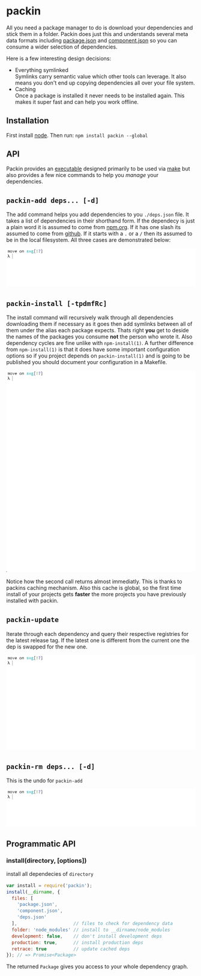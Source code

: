 
# packin

  All you need a package manager to do is download your dependencies and stick them in a folder. Packin does just this and understands several meta data formats including [package.json](https://npmjs.org) and [component.json](https://github.com/component/component) so you can consume a wider selection of dependencies.

Here is a few interesting design decisions:

+ Everything symlinked  
  Symlinks carry semantic value which other tools can leverage. It also means you don't end up copying dependencies all over your file system.
+ Caching  
  Once a package is installed it never needs to be installed again. This makes it super fast and can help you work offline.

## Installation

First install [node](http://nodejs.org/download/). Then run: `npm install packin --global`

## API

Packin provides an [executable](bin/packin) designed primarily to be used via [make](//github.com/jkroso/move/blob/master/Makefile) but also provides a few nice commands to help you _manage_ your dependencies.

## `packin-add deps... [-d]`

The add command helps you add dependencies to you `./deps.json` file. It takes a list of dependencies in their shorthand form. If the dependecy is just a plain word it is assumed to come from [npm.org](http://npm.org). If it has one slash its assumed to come from [github](//github.com). If it starts with a `.` or a `/` then its assumed to be in the local filesystem. All three cases are demonstrated below:

![animation](images/packin-add.gif)

## `packin-install [-tpdmfRc]`

The install command will recursively walk through all dependencies downloading them if necessary as it goes then add symlinks between all of them under the alias each package expects. Thats right __you__ get to deside the names of the packages you consume __not__ the person who wrote it. Also dependency cycles are fine unlike with `npm-install(1)`. A further difference from `npm-install(1)` is that it does have some important configuration options so if you project depends on `packin-install(1)` and is going to be published you should document your configuration in a Makefile.

![animation](images/packin-install.gif)

Notice how the second call returns almost immediatly. This is thanks to packins caching mechanism. Also this cache is global, so the first time install of your projects gets __faster__ the more projects you have previously installed with packin.

## `packin-update`

Iterate through each dependency and query their respective registries for the latest release tag. If the latest one is different from the current one the dep is swapped for the new one.

![animation](images/packin-update.gif)

## `packin-rm deps... [-d]`

This is the undo for `packin-add`

![animation](images/packin-rm.gif)

## Programmatic API

### install(directory, [options])

  install all dependecies of `directory`

```js
var install = require('packin');
install(__dirname, {
  files: [
    'package.json', 
    'component.json', 
    'deps.json'
  ],                     // files to check for dependency data
  folder: 'node_modules' // install to __dirname/node_modules
  development: false,    // don't install development deps
  production: true,      // install production deps
  retrace: true          // update cached deps
}); // => Promise<Package>
```

The returned `Package` gives you access to your whole dependency graph.